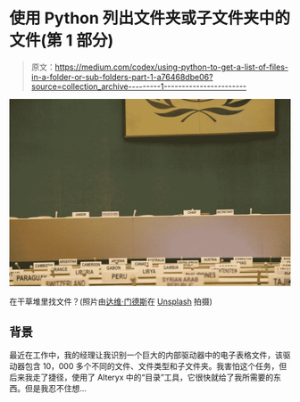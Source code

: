 # 使用 Python 列出文件夹或子文件夹中的文件(第 1 部分)

> 原文：<https://medium.com/codex/using-python-to-get-a-list-of-files-in-a-folder-or-sub-folders-part-1-a76468dbe06?source=collection_archive---------1----------------------->

![](img/bcc2c1c2c3f123e1b2bfbb596bf1bca3.png)

在干草堆里找文件？(照片由[达维·门德斯](https://unsplash.com/@ddmdsdd?utm_source=medium&utm_medium=referral)在 [Unsplash](https://unsplash.com?utm_source=medium&utm_medium=referral) 拍摄)

## 背景

最近在工作中，我的经理让我识别一个巨大的内部驱动器中的电子表格文件，该驱动器包含 10，000 多个不同的文件、文件类型和子文件夹。我害怕这个任务，但后来我走了捷径，使用了 Alteryx 中的“目录”工具，它很快就给了我所需要的东西。但是我忍不住想…